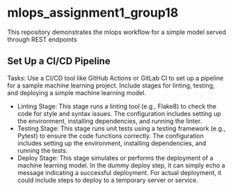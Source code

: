 # mlops_assignment1_group18
This repository demonstrates the mlops workflow for a simple model served through REST endpoints

## Set Up a CI/CD Pipeline

 Tasks:
     Use a CI/CD tool like GitHub Actions or GitLab CI to set up a pipeline for a sample machine learning project.
     Include stages for linting, testing, and deploying a simple machine learning model.

 * Linting Stage: This stage runs a linting tool (e.g., Flake8) to check the code for style and syntax issues. The configuration includes setting up the environment, installing dependencies, and running the linter.
 * Testing Stage: This stage runs unit tests using a testing framework (e.g., Pytest) to ensure the code functions correctly. The configuration includes setting up the environment, installing dependencies, and running the tests.
 * Deploy Stage: This stage simulates or performs the deployment of a machine learning model. In the dummy deploy step, it can simply echo a message indicating a successful deployment. For actual deployment, it could include steps to deploy to a temporary server or service.